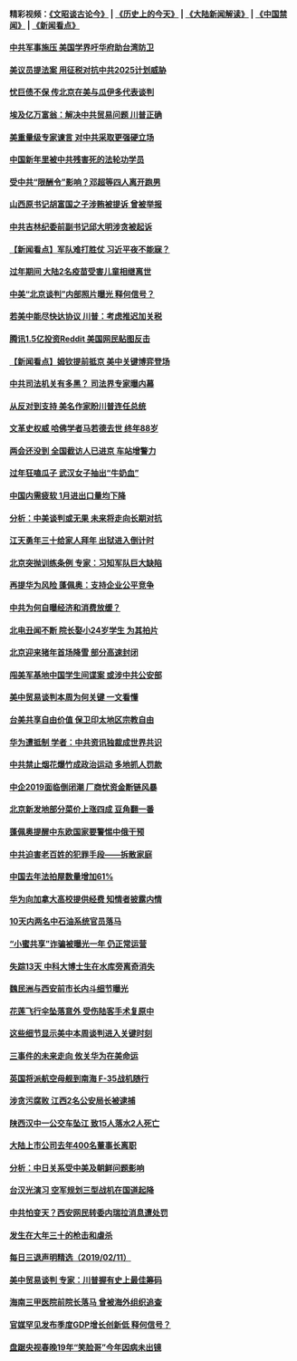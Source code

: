 #### 精彩视频：[《文昭谈古论今》](http://45.76.195.252/wenzhao) | [《历史上的今天》](http://45.76.195.252/today-in-history) | [《大陆新闻解读》](http://45.76.195.252/ntdtv-comedy) | [《中国禁闻》](http://45.76.195.252/ntdtv-news) | [《新闻看点》](http://45.76.195.252/news-insight) 

 #### [中共军事施压 美国学界吁华府助台湾防卫](../pages/nsc413/n11040965.md?t=02130331) 

#### [美议员提法案 用征税对抗中共2025计划威胁](../pages/nsc413/n11040820.md?t=02130331) 

#### [忧巨债不保 传北京在美与瓜伊多代表谈判](../pages/nsc413/n11040772.md?t=02130331) 

#### [埃及亿万富翁：解决中共贸易问题 川普正确](../pages/nsc413/n11040351.md?t=02130331) 

#### [美重量级专家谏言 对中共采取更强硬立场](../pages/nsc413/n11040358.md?t=02130331) 

#### [中国新年里被中共残害死的法轮功学员](../pages/nsc413/n11034530.md?t=02130331) 

#### [受中共“限酬令”影响？邓超等四人离开跑男](../pages/nsc413/n11040088.md?t=02130331) 

#### [山西原书记胡富国之子涉贿被提诉 曾被举报](../pages/nsc413/n11040573.md?t=02130331) 

#### [中共吉林纪委前副书记邱大明涉贪被起诉](../pages/nsc413/n11039395.md?t=02130331) 

#### [【新闻看点】军队难打胜仗 习近平夜不能寐？](../pages/nsc413/n11040365.md?t=02130331) 

#### [过年期间 大陆2名疫苗受害儿童相继离世](../pages/nsc413/n11040211.md?t=02130331) 

#### [中美“北京谈判”内部照片曝光 释何信号？](../pages/nsc413/n11040032.md?t=02130331) 

#### [若美中能尽快达协议 川普：考虑推迟加关税](../pages/nsc413/n11040298.md?t=02130331) 

#### [腾讯1.5亿投资Reddit 美国网民贴图反击](../pages/nsc413/n11040511.md?t=02130331) 

#### [【新闻看点】姆钦提前抵京 美中关键博弈登场](../pages/nsc413/n11040007.md?t=02130331) 

#### [中共司法机关有多黑？ 司法界专家曝内幕](../pages/nsc413/n11040401.md?t=02130331) 

#### [从反对到支持 美名作家盼川普连任总统](../pages/nsc413/n11040403.md?t=02130331) 

#### [文革史权威 哈佛学者马若德去世 终年88岁](../pages/nsc413/n11040150.md?t=02130331) 

#### [两会还没到 全国截访人已进京 车站增警力](../pages/nsc413/n11040311.md?t=02130331) 

#### [过年狂嗑瓜子 武汉女子抽出“牛奶血”](../pages/nsc413/n11040227.md?t=02130331) 

#### [中国内需疲软 1月进出口量均下降](../pages/nsc413/n11040021.md?t=02130331) 

#### [分析：中美谈判或无果 未来将走向长期对抗](../pages/nsc413/n11040160.md?t=02130331) 

#### [江天勇年三十给家人拜年 出狱进入倒计时](../pages/nsc413/n11039673.md?t=02130331) 

#### [北京突抛训练条例 专家：习知军队巨大缺陷](../pages/nsc413/n11040148.md?t=02130331) 

#### [再提华为风险 蓬佩奥：支持企业公平竞争](../pages/nsc413/n11040198.md?t=02130331) 

#### [中共为何自曝经济和消费放缓？](../pages/nsc413/n11039950.md?t=02130331) 

#### [北电丑闻不断 院长娶小24岁学生 为其拍片](../pages/nsc413/n11040041.md?t=02130331) 

#### [北京迎来猪年首场降雪 部分高速封闭](../pages/nsc413/n11040077.md?t=02130331) 

#### [闯美军基地中国学生间谍案 或涉中共公安部](../pages/nsc413/n11040083.md?t=02130331) 

#### [美中贸易谈判本周为何关键 一文看懂](../pages/nsc413/n11040025.md?t=02130331) 

#### [台美共享自由价值 保卫印太地区宗教自由](../pages/nsc413/n11039742.md?t=02130331) 

#### [华为遭抵制 学者：中共资讯独裁成世界共识](../pages/nsc413/n11036950.md?t=02130331) 

#### [中共禁止烟花爆竹成政治运动 多地抓人罚款](../pages/nsc413/n11039701.md?t=02130331) 

#### [中企2019面临倒闭潮 厂商忧资金断链风暴](../pages/nsc413/n11038847.md?t=02130331) 

#### [北京新发地部分菜价上涨四成 豆角翻一番](../pages/nsc413/n11039338.md?t=02130331) 

#### [蓬佩奥提醒中东欧国家要警惕中俄干预](../pages/nsc413/n11039745.md?t=02130331) 

#### [中共迫害老百姓的犯罪手段——拆散家庭](../pages/nsc413/n11037647.md?t=02130331) 


#### [中国去年法拍屋数量增加61%](../pages/nsc413/n11039188.md?t=02130331) 

#### [华为向加拿大高校提供经费 知情者披露内情](../pages/nsc413/n11039329.md?t=02130331) 

#### [10天内两名中石油系统官员落马](../pages/nsc413/n11039418.md?t=02130331) 

#### [“小蜜共享”诈骗被曝光一年 仍正常运营](../pages/nsc413/n11039249.md?t=02130331) 

#### [失踪13天 中科大博士生在水库旁离奇消失](../pages/nsc413/n11039093.md?t=02130331) 

#### [魏民洲与西安前市长内斗细节曝光](../pages/nsc413/n11039060.md?t=02130331) 

#### [花莲飞行伞坠落意外 受伤陆客手术复原中](../pages/nsc413/n11039238.md?t=02130331) 

#### [这些细节显示美中本周谈判进入关键时刻](../pages/nsc413/n11038794.md?t=02130331) 

#### [三事件的未来走向 攸关华为在美命运](../pages/nsc413/n11038473.md?t=02130331) 

#### [英国将派航空母舰到南海 F-35战机随行](../pages/nsc413/n11039035.md?t=02130331) 

#### [涉贪污腐败 江西2名公安局长被逮捕](../pages/nsc413/n11039015.md?t=02130331) 

#### [陕西汉中一公交车坠江 致15人落水2人死亡](../pages/nsc413/n11038717.md?t=02130331) 

#### [大陆上市公司去年400名董事长离职](../pages/nsc413/n11038684.md?t=02130331) 

#### [分析：中日关系受中美及朝鲜问题影响](../pages/nsc413/n11038742.md?t=02130331) 

#### [台汉光演习 空军规划三型战机在国道起降](../pages/nsc413/n11038767.md?t=02130331) 

#### [中共怕变天？西安网民转委内瑞拉消息遭处罚](../pages/nsc413/n11038709.md?t=02130331) 

#### [发生在大年三十的枪击和虐杀](../pages/nsc413/n11034351.md?t=02130331) 

#### [每日三退声明精选（2019/02/11）](../pages/nsc413/n11038668.md?t=02130331) 

#### [美中贸易谈判 专家：川普握有史上最佳筹码](../pages/nsc413/n11038534.md?t=02130331) 

#### [海南三甲医院前院长落马 曾被海外组织追查](../pages/nsc413/n11038524.md?t=02130331) 

#### [官媒罕见发布季度GDP增长创新低 释何信号？](../pages/nsc413/n11038073.md?t=02130331) 

#### [盘踞央视春晚19年“笑脸哥”今年因病未出镜](../pages/nsc413/n11038056.md?t=02130331) 

